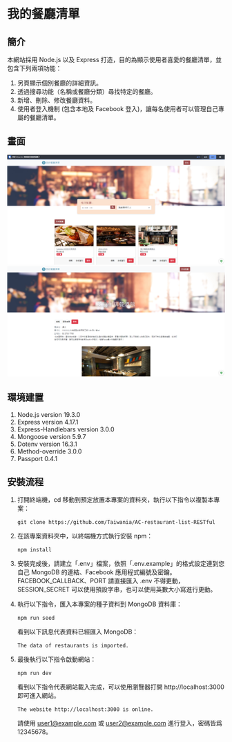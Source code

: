 # 我的餐廳清單

## 簡介

本網站採用 Node.js 以及 Express 打造，目的為顯示使用者喜愛的餐廳清單，並包含下列兩項功能：

1. 另頁顯示個別餐廳的詳細資訊。
2. 透過搜尋功能（名稱或餐廳分類）尋找特定的餐廳。
3. 新增、刪除、修改餐廳資料。
4. 使用者登入機制 (包含本地及 Facebook 登入)，讓每名使用者可以管理自己專屬的餐廳清單。

## 畫面

![主畫面](./screenshots/index.png)
![餐廳詳細資訊](./screenshots/detail.png)

## 環境建置

1.  Node.js version 19.3.0
2.  Express version 4.17.1
3.  Express-Handlebars version 3.0.0
4.  Mongoose version 5.9.7
5.  Dotenv version 16.3.1
6.  Method-override 3.0.0
7.  Passport 0.4.1

## 安裝流程

1.  打開終端機，cd 移動到預定放置本專案的資料夾，執行以下指令以複製本專案：

    ```
    git clone https://github.com/Taiwania/AC-restaurant-list-RESTful
    ```

2.  在該專案資料夾中，以終端機方式執行安裝 npm：

    ```
    npm install
    ```

3.  安裝完成後，請建立「.env」檔案，依照「.env.example」的格式設定連到您自己 MongoDB 的連結、Facebook 應用程式編號及密鑰。FACEBOOK_CALLBACK、PORT 請直接匯入 .env 不得更動，SESSION_SECRET 可以使用預設字串，也可以使用英數大小寫進行更動。

4.  執行以下指令，匯入本專案的種子資料到 MongoDB 資料庫：

    ```
    npm run seed
    ```

    看到以下訊息代表資料已經匯入 MongoDB：

    ```
    The data of restaurants is imported.
    ```

5.  最後執行以下指令啟動網站：

    ```
    npm run dev
    ```

    看到以下指令代表網站載入完成，可以使用瀏覽器打開 http://localhost:3000 即可進入網站。

    ```
    The website http://localhost:3000 is online.
    ```

    請使用 user1@example.com 或 user2@example.com 進行登入，密碼皆爲 12345678。